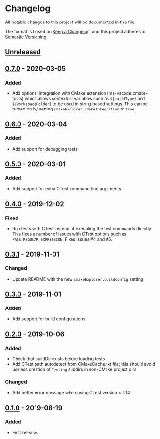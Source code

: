 # Changelog

All notable changes to this project will be documented in this file.

The format is based on [Keep a Changelog](https://keepachangelog.com/en/1.0.0/),
and this project adheres to [Semantic Versioning](https://semver.org/spec/v2.0.0.html).

## [Unreleased]

## [0.7.0] - 2020-03-05

### Added

- Add optional integration with CMake extension (ms-vscode.cmake-tools) which allows contextual
  variables such as `${buildType}` and `${workspaceFolder}` to be used in string based settings.
  This can be turned on by setting `cmakeExplorer.cmakeIntegration` to `true`.

## [0.6.0] - 2020-03-04

### Added

- Add support for debugging tests

## [0.5.0] - 2020-03-01

### Added

- Add support for extra CTest command-line arguments

## [0.4.0] - 2019-12-02

### Fixed

- Run tests with CTest instead of executing the test commands directly. This fixes a number of issues with CTest options such as `PASS_REGULAR_EXPRESSION`. Fixes issues #4 and #5.

## [0.3.1] - 2019-11-01

### Changed

- Update README with the new `cmakeExplorer.buildConfig` setting

## [0.3.0] - 2019-11-01

### Added

- Add support for build configurations

## [0.2.0] - 2019-10-06

### Added

- Check that buildDir exists before loading tests
- Add CTest path autodetect from CMakeCache.txt file; this should avoid useless creation of `Testing` subdirs in non-CMake project dirs

### Changed

- Add better error message when using CTest version < 3.14

## [0.1.0] - 2019-08-19

### Added

- First release.

[unreleased]: https://github.com/Derivitec/cmake-test-explorer/compare/v0.7.0...HEAD
[0.7.0]: https://github.com/Derivitec/cmake-test-explorer/compare/v0.7.0...v0.7.0
[0.6.0]: https://github.com/Derivitec/cmake-test-explorer/compare/v0.5.0...v0.6.0
[0.5.0]: https://github.com/Derivitec/cmake-test-explorer/compare/v0.4.0...v0.5.0
[0.4.0]: https://github.com/Derivitec/cmake-test-explorer/compare/v0.3.1...v0.4.0
[0.3.1]: https://github.com/Derivitec/cmake-test-explorer/compare/v0.3.0...v0.3.1
[0.3.0]: https://github.com/Derivitec/cmake-test-explorer/compare/v0.2.0...v0.3.0
[0.2.0]: https://github.com/Derivitec/cmake-test-explorer/compare/v0.1.0...v0.2.0
[0.1.0]: https://github.com/Derivitec/cmake-test-explorer/releases/tag/v0.1.0
